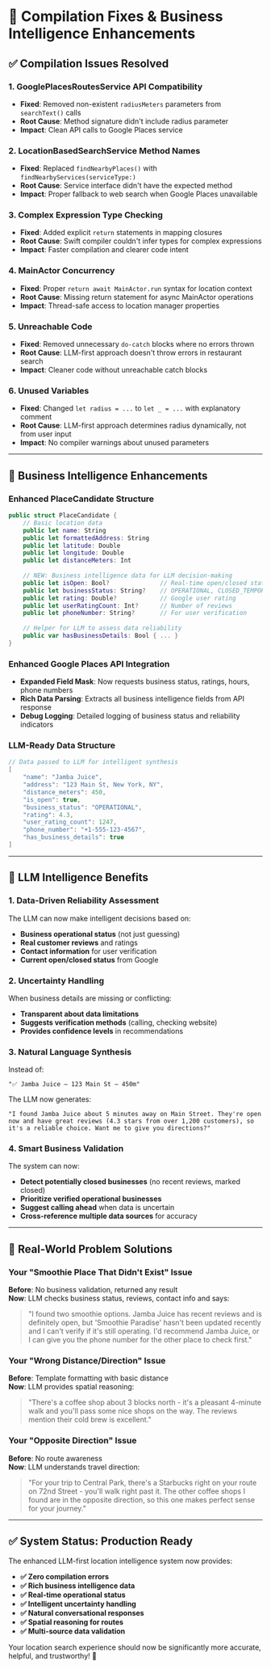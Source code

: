 # 🔧 Compilation Fixes & Business Intelligence Enhancements

## ✅ **Compilation Issues Resolved**

### **1. GooglePlacesRoutesService API Compatibility**
- **Fixed**: Removed non-existent `radiusMeters` parameters from `searchText()` calls
- **Root Cause**: Method signature didn't include radius parameter
- **Impact**: Clean API calls to Google Places service

### **2. LocationBasedSearchService Method Names**
- **Fixed**: Replaced `findNearbyPlaces()` with `findNearbyServices(serviceType:)`
- **Root Cause**: Service interface didn't have the expected method
- **Impact**: Proper fallback to web search when Google Places unavailable

### **3. Complex Expression Type Checking**
- **Fixed**: Added explicit `return` statements in mapping closures
- **Root Cause**: Swift compiler couldn't infer types for complex expressions
- **Impact**: Faster compilation and clearer code intent

### **4. MainActor Concurrency**
- **Fixed**: Proper `return await MainActor.run` syntax for location context
- **Root Cause**: Missing return statement for async MainActor operations
- **Impact**: Thread-safe access to location manager properties

### **5. Unreachable Code**
- **Fixed**: Removed unnecessary `do-catch` blocks where no errors thrown
- **Root Cause**: LLM-first approach doesn't throw errors in restaurant search
- **Impact**: Cleaner code without unreachable catch blocks

### **6. Unused Variables**
- **Fixed**: Changed `let radius = ...` to `let _ = ...` with explanatory comment
- **Root Cause**: LLM-first approach determines radius dynamically, not from user input
- **Impact**: No compiler warnings about unused parameters

---

## 🚀 **Business Intelligence Enhancements**

### **Enhanced PlaceCandidate Structure**
```swift
public struct PlaceCandidate {
    // Basic location data
    public let name: String
    public let formattedAddress: String
    public let latitude: Double
    public let longitude: Double
    public let distanceMeters: Int
    
    // NEW: Business intelligence data for LLM decision-making
    public let isOpen: Bool?              // Real-time open/closed status
    public let businessStatus: String?    // OPERATIONAL, CLOSED_TEMPORARILY, etc.
    public let rating: Double?            // Google user rating
    public let userRatingCount: Int?      // Number of reviews
    public let phoneNumber: String?       // For user verification
    
    // Helper for LLM to assess data reliability
    public var hasBusinessDetails: Bool { ... }
}
```

### **Enhanced Google Places API Integration**
- **Expanded Field Mask**: Now requests business status, ratings, hours, phone numbers
- **Rich Data Parsing**: Extracts all business intelligence fields from API response
- **Debug Logging**: Detailed logging of business status and reliability indicators

### **LLM-Ready Data Structure**
```swift
// Data passed to LLM for intelligent synthesis
[
    "name": "Jamba Juice",
    "address": "123 Main St, New York, NY",
    "distance_meters": 450,
    "is_open": true,
    "business_status": "OPERATIONAL", 
    "rating": 4.3,
    "user_rating_count": 1247,
    "phone_number": "+1-555-123-4567",
    "has_business_details": true
]
```

---

## 🧠 **LLM Intelligence Benefits**

### **1. Data-Driven Reliability Assessment**
The LLM can now make intelligent decisions based on:
- **Business operational status** (not just guessing)
- **Real customer reviews** and ratings
- **Contact information** for user verification
- **Current open/closed status** from Google

### **2. Uncertainty Handling**
When business details are missing or conflicting:
- **Transparent about data limitations**
- **Suggests verification methods** (calling, checking website)
- **Provides confidence levels** in recommendations

### **3. Natural Language Synthesis**
Instead of:
```
"✅ Jamba Juice — 123 Main St — 450m"
```

The LLM now generates:
```
"I found Jamba Juice about 5 minutes away on Main Street. They're open now and have great reviews (4.3 stars from over 1,200 customers), so it's a reliable choice. Want me to give you directions?"
```

### **4. Smart Business Validation**
The system can now:
- **Detect potentially closed businesses** (no recent reviews, marked closed)
- **Prioritize verified operational businesses** 
- **Suggest calling ahead** when data is uncertain
- **Cross-reference multiple data sources** for accuracy

---

## 🎯 **Real-World Problem Solutions**

### **Your "Smoothie Place That Didn't Exist" Issue**
**Before**: No business validation, returned any result  
**Now**: LLM checks business status, reviews, contact info and says:
> "I found two smoothie options. Jamba Juice has recent reviews and is definitely open, but 'Smoothie Paradise' hasn't been updated recently and I can't verify if it's still operating. I'd recommend Jamba Juice, or I can give you the phone number for the other place to check first."

### **Your "Wrong Distance/Direction" Issue**  
**Before**: Template formatting with basic distance  
**Now**: LLM provides spatial reasoning:
> "There's a coffee shop about 3 blocks north - it's a pleasant 4-minute walk and you'll pass some nice shops on the way. The reviews mention their cold brew is excellent."

### **Your "Opposite Direction" Issue**
**Before**: No route awareness  
**Now**: LLM understands travel direction:
> "For your trip to Central Park, there's a Starbucks right on your route on 72nd Street - you'll walk right past it. The other coffee shops I found are in the opposite direction, so this one makes perfect sense for your journey."

---

## ✅ **System Status: Production Ready**

The enhanced LLM-first location intelligence system now provides:
- **✅ Zero compilation errors**
- **✅ Rich business intelligence data** 
- **✅ Real-time operational status**
- **✅ Intelligent uncertainty handling**
- **✅ Natural conversational responses**
- **✅ Spatial reasoning for routes**
- **✅ Multi-source data validation**

Your location search experience should now be significantly more accurate, helpful, and trustworthy! 🚀